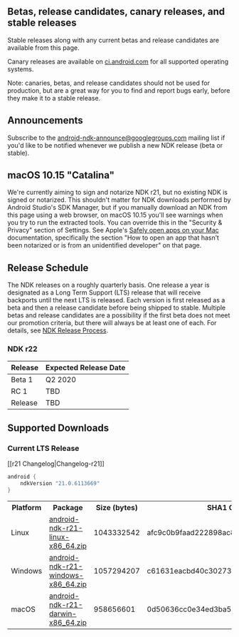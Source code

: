 ## Betas, release candidates, canary releases, and stable releases

Stable releases along with any current betas and release candidates are available from this page.

Canary releases are available on [ci.android.com](https://ci.android.com/builds/branches/aosp-master-ndk/grid?) for all supported operating systems.

Note: canaries, betas, and release candidates should not be used for production, but are a great way for you to find and report bugs early, before they make it to a stable release.

## Announcements

Subscribe to the [android-ndk-announce@googlegroups.com](https://groups.google.com/g/android-ndk-announce) mailing list if you'd like to be notified whenever we publish a new NDK release (beta or stable).

## macOS 10.15 "Catalina"

We're currently aiming to sign and notarize NDK r21, but no existing NDK is signed or notarized. This shouldn't matter for NDK downloads performed by Android Studio's SDK Manager, but if you manually download an NDK from this page using a web browser, on macOS 10.15 you'll see warnings when you try to run the extracted tools. You can override this in the "Security & Privacy" section of Settings. See Apple's [Safely open apps on your Mac](https://support.apple.com/en-us/HT202491) documentation, specifically the section "How to open an app that hasn’t been notarized or is from an unidentified developer" on that page.

## Release Schedule

The NDK releases on a roughly quarterly basis. One release a year is designated
as a Long Term Support (LTS) release that will receive backports until the next
LTS is released. Each version is first released as a beta and then a release
candidate before being shipped to stable. Multiple betas and release candidates
are a possibility if the first beta does not meet our promotion criteria, but
there will always be at least one of each. For details, see [NDK Release
Process](/android/ndk/wiki/NDK-Release-Process).

### NDK r22

Release | Expected Release Date
------- | ---------------------
Beta 1  | Q2 2020
RC 1    | TBD
Release | TBD

## Supported Downloads

### Current LTS Release

[[r21 Changelog|Changelog-r21]]

```gradle
android {
    ndkVersion "21.0.6113669"
}
```

<table>
  <tr>
    <th>Platform</th>
    <th>Package</th>
    <th>Size (bytes)</th>
    <th>SHA1 Checksum</th>
  </tr>
  <tr>
    <td>Linux</td>
    <td><a href="https://dl.google.com/android/repository/android-ndk-r21-linux-x86_64.zip">android-ndk-r21-linux-x86_64.zip</a></td>
    <td>1043332542</td>
    <td>afc9c0b9faad222898ac8168c78ad4ccac8a1b5c</td>
  </tr>
  <tr>
    <td>Windows</td>
    <td><a href="https://dl.google.com/android/repository/android-ndk-r21-windows-x86_64.zip">android-ndk-r21-windows-x86_64.zip</a></td>
    <td>1057294207</td>
    <td>c61631eacbd40c30273b716a4e589c6877b85419</td>
  </tr>
  <tr>
    <td>macOS</td>
    <td><a href="https://dl.google.com/android/repository/android-ndk-r21-darwin-x86_64.zip">android-ndk-r21-darwin-x86_64.zip</a></td>
    <td>958656601</td>
    <td>0d50636cc0e34ed3ba540d6d5818ea0cf10f16aa</td>
  </tr>
</table>
